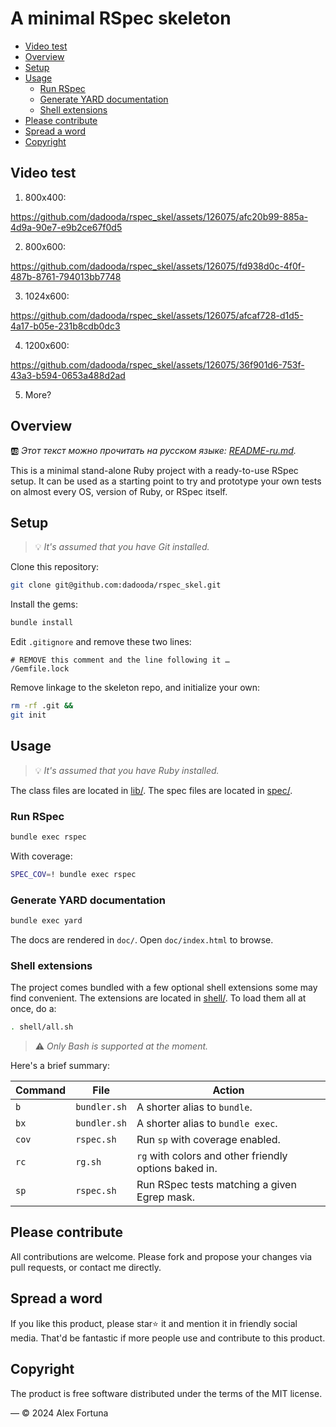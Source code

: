
# A minimal RSpec skeleton

<!-- @import "[TOC]" {cmd="toc" depthFrom=2 depthTo=6 orderedList=false} -->

<!-- code_chunk_output -->

- [Video test](#video-test)
- [Overview](#overview)
- [Setup](#setup)
- [Usage](#usage)
  - [Run RSpec](#run-rspec)
  - [Generate YARD documentation](#generate-yard-documentation)
  - [Shell extensions](#shell-extensions)
- [Please contribute](#please-contribute)
- [Spread a word](#spread-a-word)
- [Copyright](#copyright)

<!-- /code_chunk_output -->

## Video test

1. 800x400:

https://github.com/dadooda/rspec_skel/assets/126075/afc20b99-885a-4d9a-90e7-e9b2ce67f0d5

2. 800x600:

https://github.com/dadooda/rspec_skel/assets/126075/fd938d0c-4f0f-487b-8761-794013bb7748

3. 1024x600:

https://github.com/dadooda/rspec_skel/assets/126075/afcaf728-d1d5-4a17-b05e-231b8cdb0dc3

4. 1200x600:

https://github.com/dadooda/rspec_skel/assets/126075/36f901d6-753f-43a3-b594-0653a488d2ad

5. More?

## Overview

🆎 *Этот текст можно прочитать на русском языке: [README-ru.md](README-ru.md).*

This is a minimal stand-alone Ruby project with a ready-to-use RSpec setup.
It can be used as a starting point to try and prototype your own tests
on almost every OS, version of Ruby, or RSpec itself.

## Setup

> 💡 *It's assumed that you have Git installed.*

Clone this repository:

```sh
git clone git@github.com:dadooda/rspec_skel.git
```

Install the gems:

```sh
bundle install
```

Edit `.gitignore` and remove these two lines:

```
# REMOVE this comment and the line following it …
/Gemfile.lock
```

Remove linkage to the skeleton repo, and initialize your own:

```sh
rm -rf .git &&
git init

```

## Usage

> 💡 *It's assumed that you have Ruby installed.*

The class files are located in [lib/](lib). The spec files are located in [spec/](spec).

### Run RSpec

```sh
bundle exec rspec
```

With coverage:

```sh
SPEC_COV=! bundle exec rspec
```

### Generate YARD documentation

```sh
bundle exec yard
```

The docs are rendered in `doc/`. Open `doc/index.html` to browse.

### Shell extensions

The project comes bundled with a few optional shell extensions some may find convenient.
The extensions are located in [shell/](shell). To load them all at once, do a:

```sh
. shell/all.sh
```

> ⚠️ *Only Bash is supported at the moment.*

Here's a brief summary:

Command | File | Action
-|-|-
`b` | `bundler.sh` | A shorter alias to `bundle`.
`bx` | `bundler.sh` | A shorter alias to `bundle exec`.
`cov` | `rspec.sh` | Run `sp` with coverage enabled.
`rc` | `rg.sh` | `rg` with colors and other friendly options baked in.
`sp` | `rspec.sh` | Run RSpec tests matching a given Egrep mask.

## Please contribute

All contributions are welcome. Please fork and propose your changes via pull requests,
or contact me directly.

## Spread a word

If you like this product, please star⭐ it and mention it in friendly social media.
That'd be fantastic if more people use and contribute to this product.

## Copyright

The product is free software distributed under the terms of the MIT license.

— © 2024 Alex Fortuna
